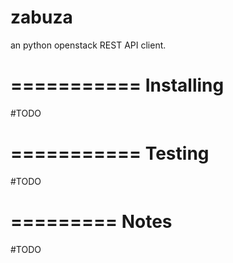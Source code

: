 zabuza
======

an python openstack REST API client. 

===========
Installing
===========
#TODO

===========
Testing
===========
#TODO

=========
Notes
=========
#TODO

